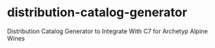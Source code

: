 # distribution-catalog-generator
Distribution Catalog Generator to Integrate With C7 for Archetyp Alpine Wines
